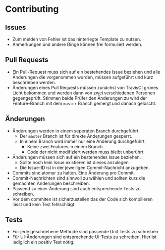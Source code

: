 # Contributing
## Issues
* Zum melden von Fehler ist das hinterlegte Template zu nutzen.
* Anmerkungen und andere Dinge können frei formuliert werden.

## Pull Requests
* Ein Pull-Request muss sich auf ein bestehendes Issue beziehen und alle Änderungen die vorgenommen wurden, müssen aufgeführt und kurz beschrieben werden.
* Änderungen eines Pull Requests müssen zunächst von TravisCI grünes Licht bekommen und werden dann von zwei verschiedenen Personen gegengeprüft. Stimmen beide Prüfer den Änderungen zu wird der Feature-Branch mit dem `master` Branch gemergt und danach gelöscht.

## Änderungen
* Änderungen werden in einem seperaten Branch durchgeführt.
    * Der `master` Branch ist für direkte Änderungen gesperrt.
    * In einem Branch wird immer nur eine Änderung durchgeführt.
        * Keine zwei Features in einem Branch.
        * Code der nicht modifiziert werden muss bleibt unberührt.
* Änderungen müssen sich auf ein bestehendes Issue beziehen.
    * Sollte noch kein Issue existieren ist dieses anzulegen.
    * Die Issue-ID ist in der jeweiligen Commit-Nachricht anzugeben.
* Commits sind atomar zu halten. Eine Änderung pro Commit.
* Commit-Nachrichten sind sinnvoll zu wählen und sollten kurz die gemachten Änderungen beschreiben.
* Passend zu einer Änderung sind auch entsprechende Tests zu schreiben.
* Vor dem commiten ist sicherzustellen das der Code sich kompilieren lässt und kein Test fehlschlägt.

## Tests
* Für jede geschriebene Methode sind passende Unit Tests zu schreiben
* Für UI-Änderungen sind entsprechende UI-Tests zu schreiben. Hier ist lediglich ein positiv Test nötig.